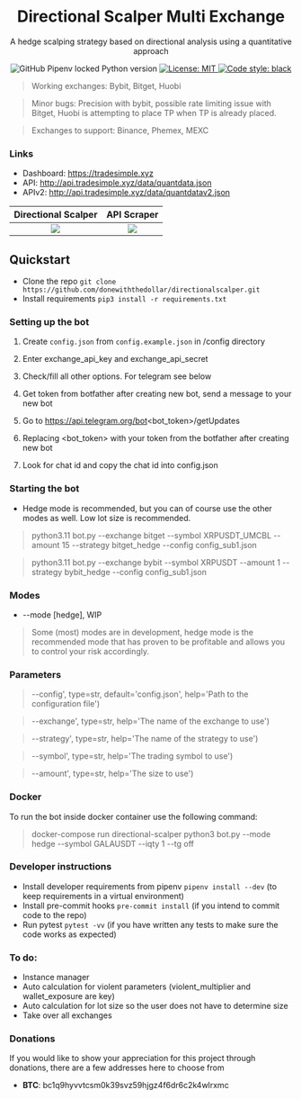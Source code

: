 <h1 align="center">Directional Scalper Multi Exchange</h1>
<p align="center">
A hedge scalping strategy based on directional analysis using a quantitative approach<br>
</p>
<p align="center">
<img alt="GitHub Pipenv locked Python version" src="https://img.shields.io/github/pipenv/locked/python-version/donewiththedollar/directionalscalper"> 
<a href="https://github.com/donewiththedollar/directionalscalper/blob/main/LICENSE"><img alt="License: MIT" src="https://img.shields.io/badge/License-MIT-yellow.svg">
<a href="https://github.com/psf/black"><img alt="Code style: black" src="https://img.shields.io/badge/code%20style-black-000000.svg"></a>
</p>

>  Working exchanges: Bybit, Bitget, Huobi
 
>  Minor bugs: Precision with bybit, possible rate limiting issue with Bitget, Huobi is attempting to place TP when TP is already placed.

>  Exchanges to support: Binance, Phemex, MEXC

### Links
* Dashboard: https://tradesimple.xyz
* API: http://api.tradesimple.xyz/data/quantdata.json
* APIv2: http://api.tradesimple.xyz/data/quantdatav2.json

Directional Scalper        |  API Scraper
:-------------------------:|:-------------------------:
![](https://github.com/donewiththedollar/directional-scalper/blob/main/directional-scalper.gif)  |  ![](https://github.com/donewiththedollar/directional-scalper/blob/main/scraper.gif)

## Quickstart
- Clone the repo `git clone https://github.com/donewiththedollar/directionalscalper.git`
- Install requirements `pip3 install -r requirements.txt`

### Setting up the bot
 1. Create `config.json` from `config.example.json` in /config directory
 2. Enter exchange_api_key and exchange_api_secret
 3. Check/fill all other options. For telegram see below

 1. Get token from botfather after creating new bot, send a message to your new bot
 2. Go to https://api.telegram.org/bot<bot_token>/getUpdates
 3. Replacing <bot_token> with your token from the botfather after creating new bot
 4. Look for chat id and copy the chat id into config.json

### Starting the bot
* Hedge mode is recommended, but you can of course use the other modes as well. Low lot size is recommended.

> python3.11 bot.py --exchange bitget --symbol XRPUSDT_UMCBL --amount 15 --strategy bitget_hedge --config config_sub1.json

> python3.11 bot.py --exchange bybit --symbol XRPUSDT --amount 1 --strategy bybit_hedge --config config_sub1.json

### Modes
* --mode [hedge], WIP
> Some (most) modes are in development, hedge mode is the recommended mode that has proven to be profitable and allows you to control your risk accordingly.

### Parameters
> --config', type=str, default='config.json', help='Path to the configuration file')

> --exchange', type=str, help='The name of the exchange to use')

> --strategy', type=str, help='The name of the strategy to use')

> --symbol', type=str, help='The trading symbol to use')

> --amount', type=str, help='The size to use')

### Docker
To run the bot inside docker container use the following command:
> docker-compose run directional-scalper python3 bot.py --mode hedge --symbol GALAUSDT --iqty 1 --tg off

### Developer instructions
- Install developer requirements from pipenv `pipenv install --dev` (to keep requirements in a virtual environment)
- Install pre-commit hooks `pre-commit install` (if you intend to commit code to the repo)
- Run pytest `pytest -vv` (if you have written any tests to make sure the code works as expected)


### To do:
* Instance manager
* Auto calculation for violent parameters (violent_multiplier and wallet_exposure are key)
* Auto calculation for lot size so the user does not have to determine size
* Take over all exchanges


### Donations
If you would like to show your appreciation for this project through donations, there are a few addresses here to choose from
* **BTC**: bc1q9hyvvtcsm0k39svz59hjgz4f6dr6c2k4wlrxmc
